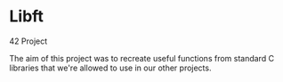 <h1>Libft</h1>
<p>42 Project</p>
<p>The aim of this project was to recreate useful functions from standard C libraries that we're allowed to use in our other projects.</p>
